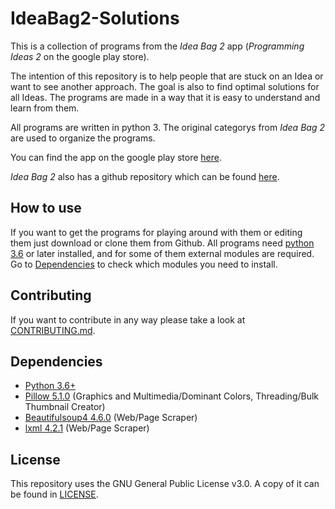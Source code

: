 # IdeaBag2-Solutions
This is a collection of programs from the *Idea Bag 2* app (*Programming Ideas 2* on the google play store).

The intention of this repository is to help people that are stuck on an Idea or want to see another approach.
The goal is also to find optimal solutions for all Ideas.
The programs are made in a way that it is easy to understand and learn from them.

All programs are written in python 3.
The original categorys from *Idea Bag 2* are used to organize the programs.

You can find the app on the google play store [here](https://play.google.com/store/apps/details?id=com.alansa.ideabag2).

*Idea Bag 2* also has a github repository which can be found [here](https://github.com/mclintprojects/ideabag2).

## How to use
If you want to get the programs for playing around with them or editing them just download or clone them from Github.
All programs need [python 3.6](https://www.python.org/downloads/) or later installed, 
and for some of them external modules are required.
Go to [Dependencies](https://github.com/jarik-marwede/IdeaBag2-Projects#dependencies) to check which modules you need to install.

## Contributing
If you want to contribute in any way please take a look at [CONTRIBUTING.md](https://github.com/jarik-marwede/IdeaBag2-Projects/blob/master/CONTRIBUTING.md).

## Dependencies
* [Python 3.6+](https://www.python.org/downloads/)
* [Pillow 5.1.0](http://python-pillow.org) (Graphics and Multimedia/Dominant Colors, Threading/Bulk Thumbnail Creator)
* [Beautifulsoup4 4.6.0](https://www.crummy.com/software/BeautifulSoup/) (Web/Page Scraper)
* [lxml 4.2.1](http://lxml.de/) (Web/Page Scraper)

## License
This repository uses the GNU General Public License v3.0.
A copy of it can be found in [LICENSE](https://github.com/jarik-marwede/IdeaBag2-Projects/blob/master/LICENSE).
